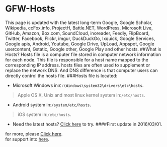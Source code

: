 # GFW-Hosts
This page is updated with the latest long-term Google, Google Scholar, Wikipedia, ccFox.info, ProjectH, Battle.NET, WordPress, Microsoft Live, GitHub, Amazon, Box.com, SoundCloud, inoreader, Feedly, FlipBoard, Twitter, Facebook, Flickr, imgur, DuckDuckGo, Ixquick, Google Services, Google apis, Android, Youtube, Google Drive, UpLoad, Appspot, Google usercontent, Gstatic, Google other, Google Play and other hosts.
##What is Hosts?
Hosts file is a computer file stored in computer network information for each node. This file is responsible for a host name mapped to the corresponding IP address. hosts files are often used to supplement or replace the network DNS. And DNS difference is that computer users can directly control the hosts file.
###Hosts file is located:
 * Microsoft Windows in:`C:\Windows\system32\drivers\etc\hosts`.<br>
>Apple OS X, Unix and most linux kernel system in:`/etc/hosts`.<br>
 * Android system in:`/system/etc/hosts`.<br>
>iOS system in:`/etc/hosts`.<br>
 * Need the latest hosts? [Click here](https://github.com/devsoftcn/GFW-Hosts/latest) to try.
####First update in 2016/03/01.


  for more, please [Click here](http://hosts.devsoft.cn).<br>
  for support into [here](http://support.devsoft.cn).
